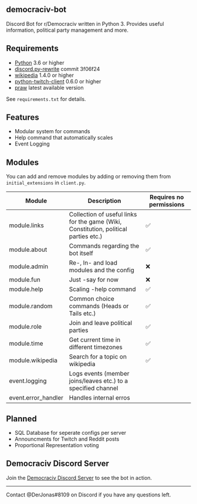 ## democraciv-bot
Discord Bot for r/Democraciv written in Python 3. Provides useful information, political party management and more. 

## Requirements
* [Python](https://www.python.org/downloads//) 3.6 or higher
* [discord.py-rewrite](https://github.com/Rapptz/discord.py/tree/3f06f247c039a23948e7bb0014ea31db533b4ba2) commit 3f06f24
* [wikipedia](https://pypi.org/project/wikipedia/) 1.4.0 or higher
* [python-twitch-client](https://github.com/tsifrer/python-twitch-client) 0.6.0 or higher
* [praw](https://github.com/praw-dev/praw) latest available version
 

See `requirements.txt` for details.

## Features
* Modular system for commands
* Help command that automatically scales
* Event Logging 

## Modules
You can add and remove modules by adding or removing them from `initial_extensions` in `client.py`.

Module | Description | Requires no permissions
------------ | ------------- | -------------
module.links | Collection of useful links for the game (Wiki, Constitution, political parties etc.) | ✅
module.about | Commands regarding the bot itself | ✅
module.admin | Re-, ln- and load modules and the config | ❌
module.fun | Just -say for now | ❌
module.help | Scaling -help command | ✅
module.random | Common choice commands (Heads or Tails etc.) | ✅
module.role | Join and leave political parties | ✅
module.time | Get current time in different timezones | ✅
module.wikipedia | Search for a topic on wikipedia | ✅
event.logging | Logs events (member joins/leaves etc.) to a specified channel | 
event.error_handler | Handles internal erros | 

## Planned
* SQL Database for seperate configs per server
* Announcments for Twitch and Reddit posts
* Proportional Representation voting

## Democraciv Discord Server
Join the [Democraciv Discord Server](https://discord.gg/AK7dYMG) to see the bot in action.

---

Contact @DerJonas#8109 on Discord if you have any questions left.
